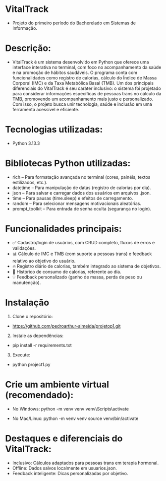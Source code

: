 # VitalTrack
- Projeto do primeiro período do Bacherelado em Sistemas de Informação.

# Descrição: 
- VitalTrack é um sistema desenvolvido em Python que oferece uma interface interativa no terminal, com foco no acompanhamento da saúde e na promoção de hábitos saudáveis. O programa conta com funcionalidades como registro de calorias, cálculo do Índice de Massa Corporal (IMC) e da Taxa Metabólica Basal (TMB). Um dos principais diferenciais do VitalTrack é seu caráter inclusivo: o sistema foi projetado para considerar informações específicas de pessoas trans no cálculo da TMB, promovendo um acompanhamento mais justo e personalizado. Com isso, o projeto busca unir tecnologia, saúde e inclusão em uma ferramenta acessível e eficiente.

# Tecnologias utilizadas:
- Python 3.13.3

# Bibliotecas Python utilizadas:
- rich – Para formatação avançada no terminal (cores, painéis, textos estilizados, etc.).
- datetime – Para manipulação de datas (registro de calorias por dia).
- json – Para salvar e carregar dados dos usuários em arquivos .json.
- time – Para pausas (time.sleep) e efeitos de carregamento.
- random – Para selecionar mensagens motivacionais aleatórias.
- prompt_toolkit – Para entrada de senha oculta (segurança no login).

# Funcionalidades principais:
- ✅ Cadastro/login de usuários, com CRUD completo, fluxos de erros e validações.
- 📊 Cálculo de IMC e TMB (com suporte a pessoas trans) e feedback relativo ao objetivo do usuário.
- 🔥 Registro diário de calorias, também integrado ao sistema de objetivos.
- 📅 Histórico de consumo de calorias, referente ao dia.
- 💡 Feedback personalizado (ganho de massa, perda de peso ou manutenção).

# Instalação
1. Clone o repositório:
- https://github.com/pedroarthur-almeida/projetop1.git

2. Instale as dependências:
- pip install -r requirements.txt

3. Execute:
- python project1.py

# Crie um ambiente virtual (recomendado):
- No Windows:
python -m venv venv
venv\Scripts\activate

- No Mac/Linux:
python -m venv venv
source venv/bin/activate

# Destaques e diferenciais do VitalTrack:
- Inclusivo: Cálculos adaptados para pessoas trans em terapia hormonal.
- Offline: Dados salvos localmente em usuarios.json.
- Feedback inteligente: Dicas personalizadas por objetivo.







  
